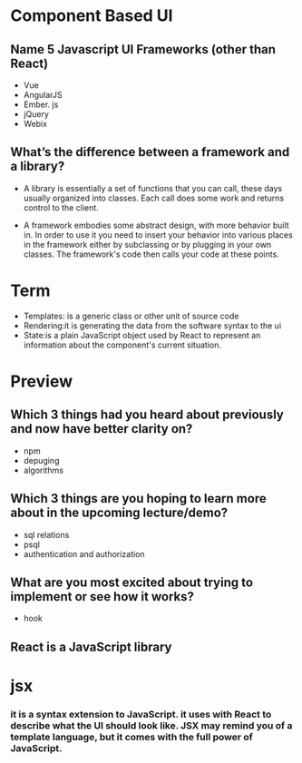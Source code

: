 # Component Based UI
## Name 5 Javascript UI Frameworks (other than React)
- Vue
- AngularJS
- Ember. js
- jQuery
- Webix
## What’s the difference between a framework and a library?
- A library is essentially a set of functions that you can call, these days usually organized into classes. Each call does some work and returns control to the client.

- A framework embodies some abstract design, with more behavior built in. In order to use it you need to insert your behavior into various places in the framework either by subclassing or by plugging in your own classes. The framework's code then calls your code at these points.
# Term
- Templates: is a generic class or other unit of source code
- Rendering:it is generating the data from the software syntax to the ui 
- State:is a plain JavaScript object used by React to represent an information about the component's current situation.
# Preview
## Which 3 things had you heard about previously and now have better clarity on?
- npm
- depuging
- algorithms
## Which 3 things are you hoping to learn more about in the upcoming lecture/demo?
- sql relations
- psql
- authentication and authorization
## What are you most excited about trying to implement or see how it works?
- hook
## React is a JavaScript library

# jsx
### it is a syntax extension to JavaScript. it  uses with React to describe what the UI should look like. JSX may remind you of a template language, but it comes with the full power of JavaScript.